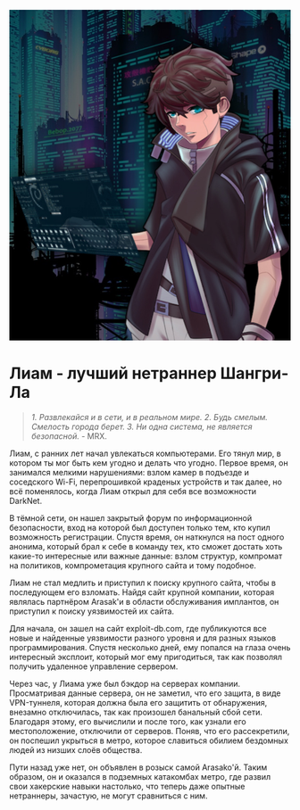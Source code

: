 ![Liam](/resources/lore/Liam.JPEG)
# Лиам - лучший нетраннер Шангри-Ла

>*1. Развлекайся и в сети, и в реальном мире.*
>*2. Будь смелым. Смелость города берет.*
>*3. Ни одна система, не является безопасной.* 
>                              - MRX.

Лиам, с ранних лет начал увлекаться компьютерами. Его тянул мир, в котором ты мог быть кем угодно и делать что угодно. Первое время, он занимался мелкими нарушениями: взлом камер в подъезде и соседского Wi-Fi, перепрошивкой краденых устройств и так далее, но всё поменялось, когда Лиам открыл для себя все возможности DarkNet.

В тёмной сети, он нашел закрытый форум по информационной безопасности, вход на которой был доступен только тем, кто купил возможность регистрации. Спустя время, он наткнулся на пост одного анонима, который брал к себе в команду тех, кто сможет достать хоть какие-то интересные или важные данные: взлом структур, компромат на политиков, компрометация крупного сайта и тому подобное.

Лиам не стал медлить и приступил к поиску крупного сайта, чтобы в последующем его взломать. Найдя сайт крупной компании, которая являлась партнёром Arasak'и в области обслуживания имплантов, он приступил к поиску уязвимостей их сайта.

Для начала, он зашел на сайт exploit-db.com, где публикуются все новые и найденные уязвимости разного уровня и для разных языков программирования. Спустя несколько дней, ему попался на глаза очень интересный эксплоит, который мог ему пригодиться, так как позволял получить удаленное управление сервером.

Через час, у Лиама уже был бэкдор на серверах компании. Просматривая данные сервера, он не заметил, что его защита, в виде VPN-туннеля, которая должна была его защитить от обнаружения, внезамно отключилась, так как произошел банальный сбой сети. Благодаря этому, его вычислили и после того, как узнали его местоположение, отключили от серверов. Поняв, что его рассекретили, он поспешил укрыться в метро, которое славиться обилием бездомных людей из низших слоёв общества.

Пути назад уже нет, он объявлен в розыск самой Arasako'й. Таким образом, он и оказался в подземных катакомбах метро, где развил свои хакерские навыки настолько, что теперь даже опытные нетраннеры, зачастую, не могут сравниться с ним.
